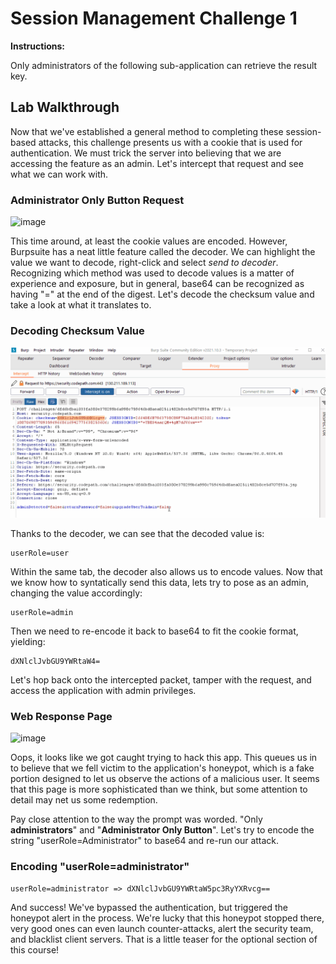 # Session Management Challenge 1

**Instructions:**

Only administrators of the following sub-application can retrieve the result key.

## Lab Walkthrough

Now that we've established a general method to completing these session-based attacks, this challenge presents us with a cookie that is used for authentication. We must trick the server into believing that we are accessing the feature as an admin. Let's intercept that request and see what we can work with.

### Administrator Only Button Request
![image](https://user-images.githubusercontent.com/66766340/146511904-ac5818a7-c51c-476e-b24d-259046783f9c.png)

This time around, at least the cookie values are encoded. However, Burpsuite has a neat little feature called the decoder. We can highlight the value we want to decode, right-click and select *send to decoder*. Recognizing which method was used to decode values is a matter of experience and exposure, but in general, base64 can be recognized as having "=" at the end of the digest. Let's decode the checksum value and take a look at what it translates to.

### Decoding Checksum Value
<img src="https://github.com/colton-gabertan/SecurityShepherdLabs/blob/Session-Management-Challenge-1/SessionManagementChallenge1.gif">

Thanks to the decoder, we can see that the decoded value is:
```
userRole=user
```
Within the same tab, the decoder also allows us to encode values. Now that we know how to syntatically send this data, lets try to pose as an admin, changing the value accordingly:
```
userRole=admin
```
Then we need to re-encode it back to base64 to fit the cookie format, yielding:
```
dXNlclJvbGU9YWRtaW4=
```
Let's hop back onto the intercepted packet, tamper with the request, and access the application with admin privileges.

### Web Response Page
![image](https://user-images.githubusercontent.com/66766340/146513583-25745ac3-375a-4e9e-a1f9-296eb16494b7.png)

Oops, it looks like we got caught trying to hack this app. This queues us in to believe that we fell victim to the application's honeypot, which is a fake portion designed to let us observe the actions of a malicious user. It seems that this page is more sophisticated than we think, but some attention to detail may net us some redemption.

Pay close attention to the way the prompt was worded. "Only **administrators**" and "**Administrator Only Button**". Let's try to encode the string "userRole=Administrator" to base64 and re-run our attack.

### Encoding "userRole=administrator"
```
userRole=administrator => dXNlclJvbGU9YWRtaW5pc3RyYXRvcg==
```

And success! We've bypassed the authentication, but triggered the honeypot alert in the process. We're lucky that this honeypot stopped there, very good ones can even launch counter-attacks, alert the security team, and blacklist client servers. That is a little teaser for the optional section of this course!
